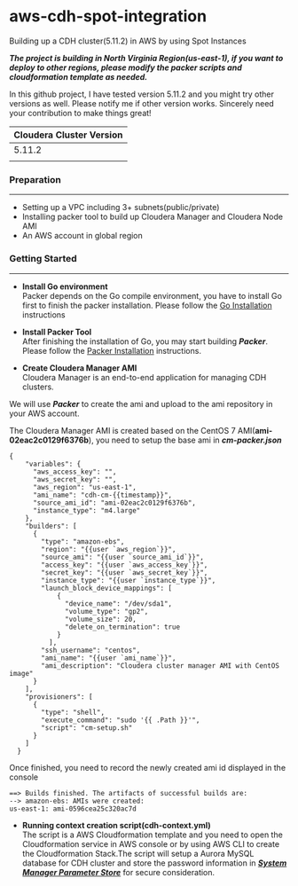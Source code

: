 # aws-cdh-spot-integration
Building up a CDH cluster(5.11.2) in AWS by using Spot Instances

***The project is building in North Virginia Region(us-east-1), if you want to deploy to other regions, please modify the packer scripts and cloudformation template as needed.***

In this github project, I have tested version 5.11.2 and you might try other versions as well. Please notify me if other version works. Sincerely need your contribution to make things great!

| Cloudera Cluster Version |
|--------------------------|
| 5.11.2                   |
|                          |

### Preparation
---
- Setting up a VPC including 3+ subnets(public/private)
- Installing packer tool to build up Cloudera Manager and Cloudera Node AMI
- An AWS account in global region

### Getting Started
---
- **Install Go environment**  
Packer depends on the Go compile environment, you have to install Go first to finish the packer installation.
Please follow the [Go Installation](https://golang.org/doc/install) instructions 

- **Install Packer Tool**   
After finishing the installation of Go, you may start building ***Packer***.
Please follow the [Packer Installation](https://www.packer.io/intro/getting-started/install.html) instructions.

- **Create Cloudera Manager AMI**  
Cloudera Manager is an end-to-end application for managing CDH clusters.

We will use ***Packer*** to create the ami and upload to the ami repository in your AWS account.

The Cloudera Manager AMI is created based on the CentOS 7 AMI(**ami-02eac2c0129f6376b**), you need to setup the base ami in ***cm-packer.json***
```
{
    "variables": {
      "aws_access_key": "",
      "aws_secret_key": "",
      "aws_region": "us-east-1",
      "ami_name": "cdh-cm-{{timestamp}}",
      "source_ami_id": "ami-02eac2c0129f6376b",
      "instance_type": "m4.large"
    },
    "builders": [
      {
        "type": "amazon-ebs",
        "region": "{{user `aws_region`}}",
        "source_ami": "{{user `source_ami_id`}}",
        "access_key": "{{user `aws_access_key`}}",
        "secret_key": "{{user `aws_secret_key`}}",
        "instance_type": "{{user `instance_type`}}",
        "launch_block_device_mappings": [
            {
              "device_name": "/dev/sda1",
              "volume_type": "gp2",
              "volume_size": 20,
              "delete_on_termination": true
            }
          ],
        "ssh_username": "centos",
        "ami_name": "{{user `ami_name`}}",
        "ami_description": "Cloudera cluster manager AMI with CentOS image"
      }
    ],
    "provisioners": [
      {
        "type": "shell",
        "execute_command": "sudo '{{ .Path }}'",
        "script": "cm-setup.sh"
      }
    ]
  }
```

Once finished, you need to record the newly created ami id displayed in the console
```
==> Builds finished. The artifacts of successful builds are:
--> amazon-ebs: AMIs were created:
us-east-1: ami-0596cea25c320ac7d
```

- **Running context creation script(cdh-context.yml)**   
The script is a AWS Cloudformation template and you need to open the Cloudformation service in AWS console or by using AWS CLI to create the Cloudformation Stack.The script will setup a Aurora MySQL database for CDH cluster and store the password information in [***System Manager Parameter Store***](https://docs.aws.amazon.com/systems-manager/latest/userguide/systems-manager-paramstore.html) for secure consideration.




